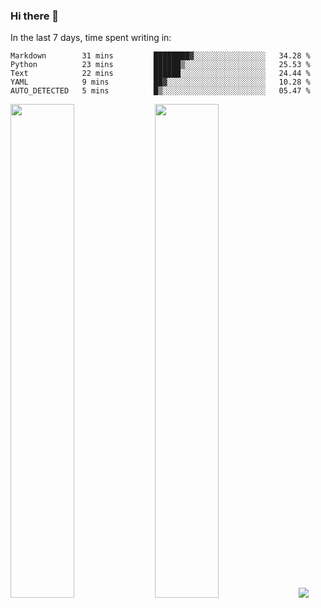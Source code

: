 ### Hi there 👋

In the last 7 days, time spent writing in:

<!--START_SECTION:waka-->

```text
Markdown        31 mins         ████████▓░░░░░░░░░░░░░░░░   34.28 %
Python          23 mins         ██████▒░░░░░░░░░░░░░░░░░░   25.53 %
Text            22 mins         ██████░░░░░░░░░░░░░░░░░░░   24.44 %
YAML            9 mins          ██▓░░░░░░░░░░░░░░░░░░░░░░   10.28 %
AUTO_DETECTED   5 mins          █▒░░░░░░░░░░░░░░░░░░░░░░░   05.47 %
```

<!--END_SECTION:waka-->

<img src="https://wakatime.com/share/@jimtje/5d0c92de-08f8-4a72-8f2f-6a9693d1e318.svg" width=45% height=45%> <img src="https://wakatime.com/share/@jimtje/501498ae-bda5-4da7-a89d-b40bcdd5556d.svg" width=45% height=45%>
![](https://hit.yhype.me/github/profile?user_id=43537315)
